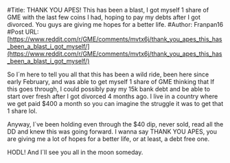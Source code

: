 #Title: THANK YOU APES! This has been a blast, I got myself 1 share of GME with the last few coins I had, hoping to pay my debts after I got divorced. You guys are giving me hopes for a better life.
#Author: Franpan16
#Post URL: [https://www.reddit.com/r/GME/comments/mvtx6j/thank_you_apes_this_has_been_a_blast_i_got_myself/](https://www.reddit.com/r/GME/comments/mvtx6j/thank_you_apes_this_has_been_a_blast_i_got_myself/)


So I´m here to tell you all that this has been a wild ride, been here since early February, and was able to get myself 1 share of GME thinking that If this goes through, I could possibly pay my 15k bank debt and be able to start over fresh after I got divorced 4 months ago. I live in a country where we get paid $400 a month so you can imagine the struggle it was to get that 1 share lol.  


Anyway, I´ve been holding even through the $40 dip, never sold, read all the DD and knew this was going forward. I wanna say THANK YOU APES, you are giving me a lot of hopes for a better life, or at least, a debt free one.  


HODL! And I´ll see you all in the moon someday.